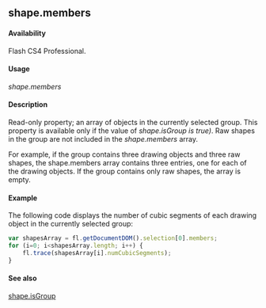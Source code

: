## shape.members

#### Availability

Flash CS4 Professional.

#### Usage

*shape.members*

#### Description

Read-only property; an array of objects in the currently selected group. This property is available only if the value of
*shape.isGroup is true)*. Raw shapes in the group are not included in the *shape.members* array.

For example, if the group contains three drawing objects and three raw shapes, the shape.members array contains three entries, one for each of the drawing objects. If the group contains only raw shapes, the array is empty.

#### Example


The following code displays the number of cubic segments of each drawing object in the currently selected group:

```javascript
var shapesArray = fl.getDocumentDOM().selection[0].members; 
for (i=0; i<shapesArray.length; i++) {
    fl.trace(shapesArray[i].numCubicSegments);
}

```
#### See also

[shape.isGroup](../Shape_object/shape8.md)
